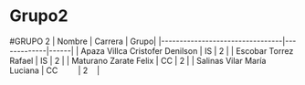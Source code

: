 # Grupo2
#GRUPO 2
| Nombre                          | Carrera     | Grupo|
|---------------------------------|-------------|------|
| Apaza Villca Cristofer Denilson | IS          | 2    |
| Escobar Torrez Rafael           | IS          | 2    |
| Maturano Zarate Felix           | CC          | 2    |
| Salinas Vilar María Luciana     | CC          | 2    |

